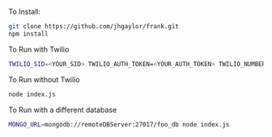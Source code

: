 To Install:

```sh
git clone https://github.com/jhgaylor/frank.git
npm install
```

To Run with Twilio

```sh
TWILIO_SID=<YOUR_SID> TWILIO_AUTH_TOKEN=<YOUR_AUTH_TOKEN> TWILIO_NUMBER=<YOUR_TWILIO_NUMBER node index.js
```

To Run without Twilio

```sh
node index.js
```

To Run with a different database

```sh
MONGO_URL=mongodb://remoteDBServer:27017/foo_db node index.js
```